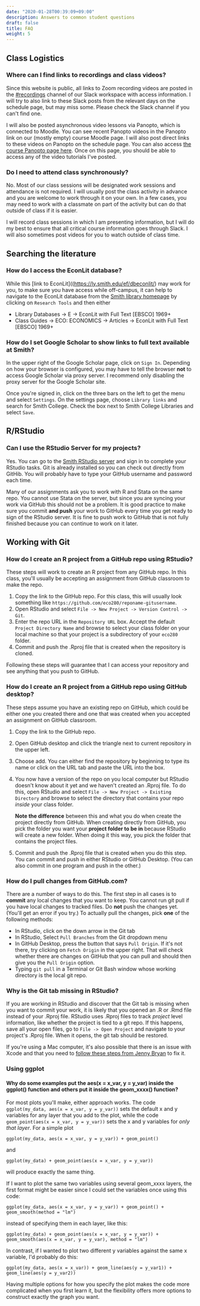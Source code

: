 ```yaml
---
date: "2020-01-28T00:39:09+09:00"
description: Answers to common student questions
draft: false
title: FAQ
weight: 5
---
```

## Class Logistics

### Where can I find links to recordings and class videos?

Since this website is public, all links to Zoom recording videos are posted in the [#recordings](https://smi-eco280-02-202101.slack.com/archives/C019JD2AK7H) channel of our Slack workspace with access information. I will try to also link to these Slack posts from the relevant days on the schedule page, but may miss some. Please check the Slack channel if you can't find one.

I will also be posted asynchronous video lessons via Panopto, which is connected to Moodle. You can see recent Panopto videos in the Panopto link on our (mostly empty) course Moodle page. I will also post direct links to these videos on Panopto on the schedule page. You can also access [the course Panopto page here](https://smith.hosted.panopto.com/Panopto/Pages/Sessions/List.aspx?folderID=9d42ac90-ae67-4f09-9b04-ac3001413f80). Once on this page, you should be able to access any of the video tutorials I've posted.

### Do I need to attend class synchronously?

No. Most of our class sessions will be designated work sessions and attendance is not required. I will usually post the class activity in advance and you are welcome to work through it on your own. In a few cases, you may need to work with a classmate on part of the activity but can do that outside of class if it is easier.

I will record class sessions in which I am presenting information, but I will do my best to ensure that all critical course information goes through Slack. I will also sometimes post videos for you to watch outside of class time.

## Searching the literature

### How do I access the EconLit database?

While this [link to EconLit]((https://ly.smith.edu/ef/dbeconlit/) may work for you, to make sure you have access while off-campus, it can help to navigate to the EconLit database from the [Smith library homepage](https://libraries.smith.edu/) by clicking on `Research Tools` and then either 

- Library Databases -> E -> EconLit with Full Text [EBSCO] 1969+
- Class Guides -> ECO: ECONOMICS -> Articles -> EconLit with Full Text [EBSCO] 1969+

### How do I set Google Scholar to show links to full text available at Smith?

In the upper right of the Google Scholar page, click on `Sign In`. Depending on how your browser is configured, you may have to tell the browser **not** to access Google Scholar via proxy server. I recommend only disabling the proxy server for the Google Scholar site. 

Once you're signed in, click on the three bars on the left to get the menu and select `Settings`. On the settings page, choose `Library links` and search for Smith College. Check the box next to Smith College Libraries and select `Save`.

## R/RStudio

### Can I use the RStudio Server for my projects?

Yes. You can go to the [Smith RStudio server](https://rstudio.smith.edu/auth-sign-in) and sign in to complete your RStudio tasks. Git is already installed so you can check out directly from GitHib. You will probably have to type your GitHub username and password each time.

Many of our assignments ask you to work with R and Stata on the same repo. You cannot use Stata on the server, but since you are syncing your work via GitHub this should not be a problem. It is good practice to make sure you commit **and push** your work to GitHub every time you get ready to sign of the RStudio server. It is fine to push work to GitHub that is not fully finished because you can continue to work on it later.

## Working with Git

### How do I create an R project from a GitHub repo using RStudio?

These steps will work to create an R project from any GitHub repo. In this class, you'll usually be accepting an assignment from GitHub classroom to make the repo.

1. Copy the link to the GitHub repo. For this class, this will usually look something like `https://github.com/eco280/reponame-gitusername`.
2. Open RStudio and select `File -> New Project -> Version Control -> Git`.
3. Enter the repo URL in the `Repository URL` box. Accept the default `Project Directory Name` and browse to select your class folder on your local machine so that your project is a subdirectory of your `eco280` folder.
4. Commit and push the .Rproj file that is created when the repository is cloned.

Following these steps will guarantee that I can access your repository and see anything that you push to GitHub.

### How do I create an R project from a GitHub repo using GitHub desktop?

These steps assume you have an existing repo on GitHub, which could be either one you created there and one that was created when you accepted an assignment on GitHub classroom.

1. Copy the link to the GitHub repo.
2. Open GitHub desktop and click the triangle next to current repository in the upper left.
3. Choose add. You can either find the repository by beginning to type its name or click on the URL tab and paste the URL into the box.
4. You now have a version of the repo on you local computer but RStudio doesn't know about it yet and we haven't created an .Rproj file. To do this, open RStudio and select `File -> New Project -> Existing Directory` and browse to select the directory that contains your repo *inside* your class folder. 

    **Note the difference** between this and what you do when create the project directly from GitHub. When creating directly from GitHub, you pick the folder you want your **project folder to be in** because RStudio will create a new folder. When doing it this way, you pick the folder that contains the project files.

5. Commit and push the .Rproj file that is created when you do this step. You can commit and push in either RStudio or GitHub Desktop. (You can also commit in one program and push in the other.)

### How do I pull changes from GitHub.com?

There are a number of ways to do this. The first step in all cases is to **commit** any local changes that you want to keep. You cannot run git pull if you have local changes to tracked files. Do **not** push the changes yet. (You'll get an error if you try.) To actually pull the changes, pick **one** of the following methods:

- In RStudio, click on the down arrow in the Git tab
- In RStudio, Select `Pull Branches` from the Git dropdown menu
- In GitHub Desktop, press the button that says `Pull Origin`. If it's not there, try clicking on `Fetch Origin` in the upper right. That will check whether there are changes on GitHub that you can pull and should then give you the `Pull Origin` option.
- Typing `git pull` in a Terminal or Git Bash window whose working directory is the local git repo.

### Why is the Git tab missing in RStudio?

If you are working in RStudio and discover that the Git tab is missing when you want to commit your work, it is likely that you opened an .R or .Rmd file instead of your .Rproj file. RStudio uses .Rproj files to track *project* level information, like whether the project is tied to a git repo. If this happens, save all your open files, go to `File -> Open Project` and navigate to your project's .Rproj file. When it opens, the git tab should be restored.

If you're using a Mac computer, it's also possible that there is an issue with Xcode and that you need to [follow these steps from Jenny Bryan](https://happygitwithr.com/troubleshooting.html#rstudio-git-pane-disappears-on-mac-os) to fix it.

### Using ggplot

#### Why do some examples put the aes(x = x_var, y = y_var) inside the ggplot() function and others put it inside the geom_xxxx() function?

For most plots you'll make, either approach works. The code `ggplot(my_data, aes(x = x_var, y = y_var))` sets the default x and y variables for any layer that you add to the plot, while the code `geom_point(aes(x = x_var, y = y_var))` sets the x and y variables for *only that layer*. For a simple plot

```
ggplot(my_data, aes(x = x_var, y = y_var)) + geom_point()
```
and
```
ggplot(my_data) + geom_point(aes(x = x_var, y = y_var))
```
will produce exactly the same thing.

If I want to plot the same two variables using several geom_xxxx layers, the first format might be easier since I could set the variables once using this code:

```
ggplot(my_data, aes(x = x_var, y = y_var)) + geom_point() + geom_smooth(method = "lm")
```
instead of specifying them in each layer, like this:
```
ggplot(my_data) + geom_point(aes(x = x_var, y = y_var)) + geom_smooth(aes(x = x_var, y = y_var), method = "lm")
```

In contrast, if I wanted to plot two different y variables against the same x variable, I'd probably do this:
```
ggplot(my_data, aes(x = x_var)) + geom_line(aes(y = y_var1)) + geom_line(aes(y = y_var2))
```
Having multiple options for how you specify the plot makes the code more complicated when you first learn it, but the flexibility offers more options to construct exactly the graph you want.